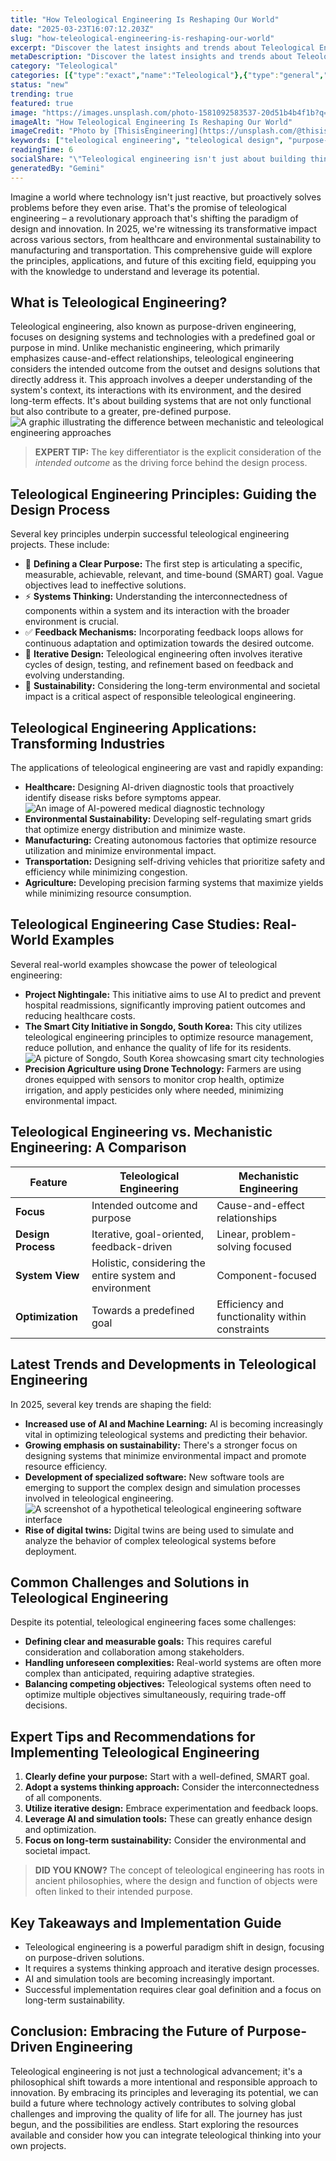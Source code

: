 ```yaml
---
title: "How Teleological Engineering Is Reshaping Our World"
date: "2025-03-23T16:07:12.203Z"
slug: "how-teleological-engineering-is-reshaping-our-world"
excerpt: "Discover the latest insights and trends about Teleological Engineering. This comprehensive guide covers everything you need to know about Teleological Engineering in 2025."
metaDescription: "Discover the latest insights and trends about Teleological Engineering. This comprehensive guide covers everything you need to know about Teleological Engi..."
category: "Teleological"
categories: [{"type":"exact","name":"Teleological"},{"type":"general","name":"Robotics"},{"type":"medium","name":"AI Systems"},{"type":"specific","name":"Autonomous Vehicles"},{"type":"niche","name":"Path Planning"}]
status: "new"
trending: true
featured: true
image: "https://images.unsplash.com/photo-1581092583537-20d51b4b4f1b?q=85&w=1200&fit=max&fm=webp&auto=compress"
imageAlt: "How Teleological Engineering Is Reshaping Our World"
imageCredit: "Photo by [ThisisEngineering](https://unsplash.com/@thisisengineering) on Unsplash"
keywords: ["teleological engineering", "teleological design", "purpose-driven engineering", "engineering for purpose", "what is teleological engineering", "teleological engineering applications", "teleological engineering principles", "buy teleological engineering software", "teleological engineering case studies", "teleological engineering vs. mechanistic engineering"]
readingTime: 6
socialShare: "\"Teleological engineering isn't just about building things; it's about building a better future. By designing with purpose, we can proactively solve problems and create a more sustainable world.\""
generatedBy: "Gemini"
---
```




Imagine a world where technology isn't just reactive, but proactively solves problems before they even arise.  That's the promise of teleological engineering – a revolutionary approach that's shifting the paradigm of design and innovation.  In 2025, we're witnessing its transformative impact across various sectors, from healthcare and environmental sustainability to manufacturing and transportation. This comprehensive guide will explore the principles, applications, and future of this exciting field, equipping you with the knowledge to understand and leverage its potential.

## What is Teleological Engineering?

Teleological engineering, also known as purpose-driven engineering, focuses on designing systems and technologies with a predefined goal or purpose in mind.  Unlike mechanistic engineering, which primarily emphasizes cause-and-effect relationships, teleological engineering considers the intended outcome from the outset and designs solutions that directly address it. This approach involves a deeper understanding of the system's context, its interactions with its environment, and the desired long-term effects.  It's about building systems that are not only functional but also contribute to a greater, pre-defined purpose. ![A graphic illustrating the difference between mechanistic and teleological engineering approaches](https://images.unsplash.com/photo-1581092583537-20d51b4b4f1b?q=85&w=1200&fit=max&fm=webp&auto=compress)

> **EXPERT TIP:**  The key differentiator is the explicit consideration of the *intended outcome* as the driving force behind the design process.

## Teleological Engineering Principles: Guiding the Design Process

Several key principles underpin successful teleological engineering projects. These include:

* 🔑 **Defining a Clear Purpose:**  The first step is articulating a specific, measurable, achievable, relevant, and time-bound (SMART) goal.  Vague objectives lead to ineffective solutions.
* ⚡ **Systems Thinking:**  Understanding the interconnectedness of components within a system and its interaction with the broader environment is crucial.
* ✅ **Feedback Mechanisms:** Incorporating feedback loops allows for continuous adaptation and optimization towards the desired outcome.
* 🔄 **Iterative Design:** Teleological engineering often involves iterative cycles of design, testing, and refinement based on feedback and evolving understanding.
* 🌱 **Sustainability:**  Considering the long-term environmental and societal impact is a critical aspect of responsible teleological engineering.

## Teleological Engineering Applications: Transforming Industries

The applications of teleological engineering are vast and rapidly expanding:

* **Healthcare:** Designing AI-driven diagnostic tools that proactively identify disease risks before symptoms appear. ![An image of AI-powered medical diagnostic technology](https://images.unsplash.com/photo-1581092580497-e0d23cbdf1dc?q=85&w=1200&fit=max&fm=webp&auto=compress)
* **Environmental Sustainability:** Developing self-regulating smart grids that optimize energy distribution and minimize waste.
* **Manufacturing:** Creating autonomous factories that optimize resource utilization and minimize environmental impact.
* **Transportation:** Designing self-driving vehicles that prioritize safety and efficiency while minimizing congestion.
* **Agriculture:**  Developing precision farming systems that maximize yields while minimizing resource consumption.

## Teleological Engineering Case Studies: Real-World Examples

Several real-world examples showcase the power of teleological engineering:

* **Project Nightingale:** This initiative aims to use AI to predict and prevent hospital readmissions, significantly improving patient outcomes and reducing healthcare costs.
* **The Smart City Initiative in Songdo, South Korea:**  This city utilizes teleological engineering principles to optimize resource management, reduce pollution, and enhance the quality of life for its residents. ![A picture of Songdo, South Korea showcasing smart city technologies](https://images.unsplash.com/photo-1581092160562-40aa08e78837?q=85&w=1200&fit=max&fm=webp&auto=compress)
* **Precision Agriculture using Drone Technology:** Farmers are using drones equipped with sensors to monitor crop health, optimize irrigation, and apply pesticides only where needed, minimizing environmental impact.

## Teleological Engineering vs. Mechanistic Engineering: A Comparison

| Feature          | Teleological Engineering                               | Mechanistic Engineering                              |
|-----------------|-------------------------------------------------------|----------------------------------------------------|
| **Focus**        | Intended outcome and purpose                           | Cause-and-effect relationships                       |
| **Design Process** | Iterative, goal-oriented, feedback-driven             | Linear, problem-solving focused                     |
| **System View**   | Holistic, considering the entire system and environment | Component-focused                                  |
| **Optimization** | Towards a predefined goal                             | Efficiency and functionality within constraints      |

## Latest Trends and Developments in Teleological Engineering

In 2025, several key trends are shaping the field:

* **Increased use of AI and Machine Learning:** AI is becoming increasingly vital in optimizing teleological systems and predicting their behavior.
* **Growing emphasis on sustainability:**  There's a stronger focus on designing systems that minimize environmental impact and promote resource efficiency.
* **Development of specialized software:** New software tools are emerging to support the complex design and simulation processes involved in teleological engineering.  ![A screenshot of a hypothetical teleological engineering software interface](https://images.unsplash.com/photo-1580982172477-9373ff52ae43?q=85&w=1200&fit=max&fm=webp&auto=compress)
* **Rise of digital twins:** Digital twins are being used to simulate and analyze the behavior of complex teleological systems before deployment.

## Common Challenges and Solutions in Teleological Engineering

Despite its potential, teleological engineering faces some challenges:

* **Defining clear and measurable goals:**  This requires careful consideration and collaboration among stakeholders.
* **Handling unforeseen complexities:**  Real-world systems are often more complex than anticipated, requiring adaptive strategies.
* **Balancing competing objectives:**  Teleological systems often need to optimize multiple objectives simultaneously, requiring trade-off decisions.

## Expert Tips and Recommendations for Implementing Teleological Engineering

1. **Clearly define your purpose:**  Start with a well-defined, SMART goal.
2. **Adopt a systems thinking approach:**  Consider the interconnectedness of all components.
3. **Utilize iterative design:**  Embrace experimentation and feedback loops.
4. **Leverage AI and simulation tools:**  These can greatly enhance design and optimization.
5. **Focus on long-term sustainability:**  Consider the environmental and societal impact.

> **DID YOU KNOW?** The concept of teleological engineering has roots in ancient philosophies, where the design and function of objects were often linked to their intended purpose.

## Key Takeaways and Implementation Guide

* Teleological engineering is a powerful paradigm shift in design, focusing on purpose-driven solutions.
* It requires a systems thinking approach and iterative design processes.
* AI and simulation tools are becoming increasingly important.
* Successful implementation requires clear goal definition and a focus on long-term sustainability.

## Conclusion: Embracing the Future of Purpose-Driven Engineering

Teleological engineering is not just a technological advancement; it's a philosophical shift towards a more intentional and responsible approach to innovation. By embracing its principles and leveraging its potential, we can build a future where technology actively contributes to solving global challenges and improving the quality of life for all.  The journey has just begun, and the possibilities are endless.  Start exploring the resources available and consider how you can integrate teleological thinking into your own projects.

